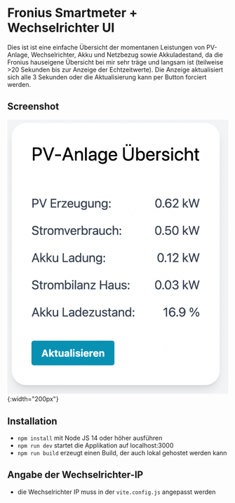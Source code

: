 # Fronius Smartmeter + Wechselrichter UI

Dies ist ist eine einfache Übersicht der momentanen Leistungen von PV-Anlage, Wechselrichter, Akku und Netzbezug sowie Akkuladestand, da die Fronius hauseigene Übersicht bei mir sehr träge und langsam ist (teilweise >20 Sekunden bis zur Anzeige der Echtzeitwerte).
Die Anzeige aktualisiert sich alle 3 Sekunden oder die Aktualisierung kann per Button forciert werden.

## Screenshot

![Fronius UI Screenshot"](screenshots/fronius-ui.png){:width="200px"}

## Installation

- `npm install` mit Node JS 14 oder höher ausführen
- `npm run dev` startet die Applikation auf localhost:3000
- `npm run build` erzeugt einen Build, der auch lokal gehostet werden kann

## Angabe der Wechselrichter-IP

- die Wechselrichter IP muss in der `vite.config.js` angepasst werden

